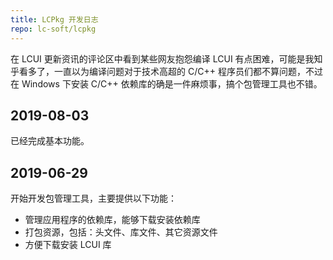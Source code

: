 ```yaml
---
title: LCPkg 开发日志
repo: lc-soft/lcpkg
---
```


在 LCUI 更新资讯的评论区中看到某些网友抱怨编译 LCUI 有点困难，可能是我知乎看多了，一直以为编译问题对于技术高超的 C/C++ 程序员们都不算问题，不过在 Windows 下安装 C/C++ 依赖库的确是一件麻烦事，搞个包管理工具也不错。

## 2019-08-03

已经完成基本功能。

## 2019-06-29

开始开发包管理工具，主要提供以下功能：

- 管理应用程序的依赖库，能够下载安装依赖库
- 打包资源，包括：头文件、库文件、其它资源文件
- 方便下载安装 LCUI 库
